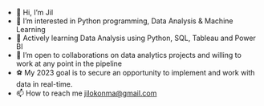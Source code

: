 - 👋 Hi, I’m Jil
- 👀 I’m interested in Python programming, Data Analysis & Machine Learning
- 🌱 Actively learning Data Analysis using Python, SQL, Tableau and Power BI
- 💞️ I’m open to collaborations on data analytics projects and willing to work at any point in the pipeline
- ⚽ My 2023 goal is to secure an opportunity to implement and work with data in real-time.
- 📫 How to reach me jilokonma@gmail.com

<!---
CtrlJil/CtrlJil is a ✨ special ✨ repository because its `README.md` (this file) appears on your GitHub profile.
You can click the Preview link to take a look at your changes.
--->
